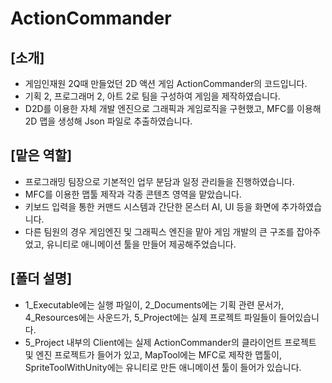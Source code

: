 # ActionCommander

## [소개]

- 게임인재원 2Q때 만들었던 2D 액션 게임 ActionCommander의 코드입니다.
- 기획 2, 프로그래머 2, 아트 2로 팀을 구성하여 게임을 제작하였습니다.
- D2D를 이용한 자체 개발 엔진으로 그래픽과 게임로직을 구현했고, MFC를 이용해 2D 맵을 생성해 Json 파일로 추출하였습니다.

## [맡은 역할]

- 프로그래밍 팀장으로 기본적인 업무 분담과 일정 관리들을 진행하였습니다.
- MFC를 이용한 맵툴 제작과 각종 콘텐츠 영역을 맡았습니다.
- 키보드 입력을 통한 커맨드 시스템과 간단한 몬스터 AI, UI 등을 화면에 추가하였습니다.
- 다른 팀원의 경우 게임엔진 및 그래픽스 엔진을 맡아 게임 개발의 큰 구조를 잡아주었고, 유니티로 애니메이션 툴을 만들어 제공해주었습니다.

## [폴더 설명]
- 1_Executable에는 실행 파일이, 2_Documents에는 기획 관련 문서가, 4_Resources에는 사운드가, 5_Project에는 실제 프로젝트 파일들이 들어있습니다.
- 5_Project 내부의 Client에는 실제 ActionCommander의 클라이언트 프로젝트 및 엔진 프로젝트가 들어가 있고, MapTool에는 MFC로 제작한 맵툴이, SpriteToolWithUnity에는 유니티로 만든 애니메이션 툴이 들어가 있습니다.

